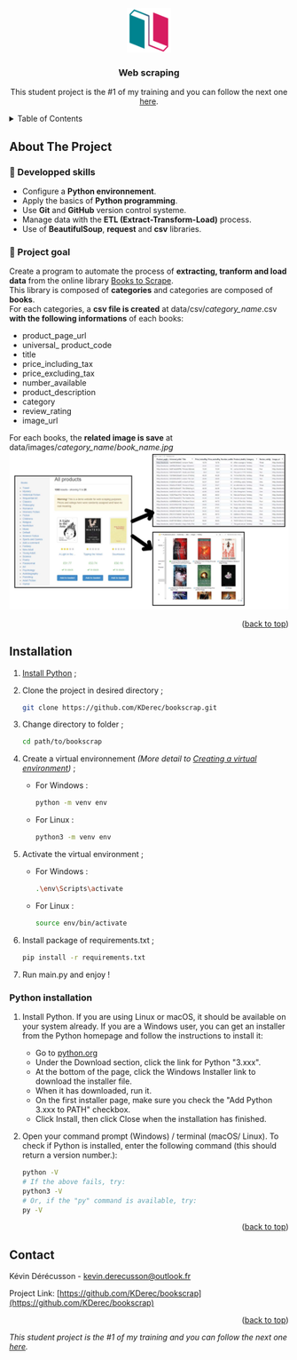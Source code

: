 <div id="top"></div>


<!-- PROJECT LOGO -->
<div align="center">
<a href="https://user.oc-static.com/upload/2020/09/22/1600779540759_Online%20bookstore-01.png"><img src="images/logo.png" alt="Logo" width="80" height="80"></a>

<h3>Web scraping</h3>
<p align="center">
This student project is the #1 of my training and you can follow the next one <a href="https://github.com/KDerec/chesstournamentmanager">here</a>.
</p>
</div>


<!-- TABLE OF CONTENTS -->
<details>
  <summary>Table of Contents</summary>
  <ol>
    <li>
      <a href="#about-the-project">About The Project</a>
    </li>
    <li>
      <a href="#installation">Installation</a>
      <ul>
        <li><a href="#python-installation">Python installation</a></li>
      </ul>
    </li>
    <li><a href="#contact">Contact</a></li>
  </ol>
</details>


<!-- ABOUT THE PROJECT -->
## About The Project
### 🌱 Developped skills
- Configure a <b>Python environnement</b>.<br>
- Apply the basics of <b>Python programming</b>.<br>
- Use <b>Git</b> and <b>GitHub</b> version control systeme.<br>
- Manage data with the <b>ETL (Extract-Transform-Load)</b> process.<br>
- Use of <b>BeautifulSoup</b>, <b>request</b> and <b>csv</b> libraries.<br>
### 🚀 Project goal
Create a program to automate the process of <b>extracting, tranform and load data</b> from the online library <a href="http://books.toscrape.com/">Books to Scrape</a>.<br>
This library is composed of <b>categories</b> and categories are composed of <b>books</b>.<br>
For each categories, a <b>csv file is created</b> at data/csv/<i>category_name</i>.csv <b>with the following informations</b> of each books:
<ul>
<li>product_page_url</li>
<li>universal_ product_code</li>
<li>title</li>
<li>price_including_tax</li>
<li>price_excluding_tax</li>
<li>number_available</li>
<li>product_description</li>
<li>category</li>
<li>review_rating</li>
<li>image_url</li>
</ul>
For each books, the <b>related image is save</b> at data/images/<i>category_name</i>/<i>book_name.jpg</i><br>

<img src="images/image.jpg" alt="product">

<p align="right">(<a href="#top">back to top</a>)</p>


<!-- INSTALLATION -->
## Installation
1. <a href="#python-installation">Install Python</a> ;
2. Clone the project in desired directory ;
   ```sh
   git clone https://github.com/KDerec/bookscrap.git
   ```
3. Change directory to folder ;
   ```sh
   cd path/to/bookscrap
   ```
4. Create a virtual environnement *(More detail to [Creating a virtual environment](https://packaging.python.org/en/latest/guides/installing-using-pip-and-virtual-environments/#creating-a-virtual-environment))* ;
    * For Windows :
      ```sh
      python -m venv env
      ```
    * For Linux :
      ```sh
      python3 -m venv env
      ```
5. Activate the virtual environment ;
    * For Windows :
      ```sh
      .\env\Scripts\activate
      ```
    * For Linux :
      ```sh
      source env/bin/activate
      ```
6. Install package of requirements.txt ;
   ```sh
   pip install -r requirements.txt
   ```

7. Run main.py and enjoy !

### Python installation

1. Install Python. If you are using Linux or macOS, it should be available on your system already. If you are a Windows user, you can get an installer from the Python homepage and follow the instructions to install it:
   - Go to [python.org](https://www.python.org/)
   - Under the Download section, click the link for Python "3.xxx".
   - At the bottom of the page, click the Windows Installer link to download the installer file.
   - When it has downloaded, run it.
   - On the first installer page, make sure you check the "Add Python 3.xxx to PATH" checkbox.
   - Click Install, then click Close when the installation has finished.

2. Open your command prompt (Windows) / terminal (macOS/ Linux). To check if Python is installed, enter the following command (this should return a version number.):
   ``` sh
   python -V
   # If the above fails, try:
   python3 -V
   # Or, if the "py" command is available, try:
   py -V
   ```

<p align="right">(<a href="#top">back to top</a>)</p>


<!-- CONTACT -->
## Contact

Kévin Dérécusson - kevin.derecusson@outlook.fr

Project Link: [https://github.com/KDerec/bookscrap](https://github.com/KDerec/bookscrap)

<p align="right">(<a href="#top">back to top</a>)</p>


<i>This student project is the #1 of my training and you can follow the next one <a href="https://github.com/KDerec/chesstournamentmanager">here</a>.</i>